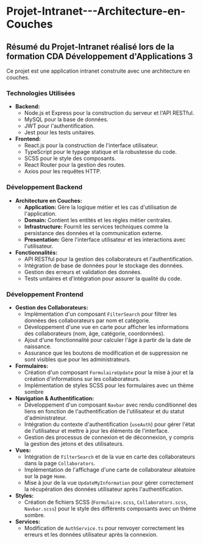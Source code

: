 # Projet-Intranet---Architecture-en-Couches

## Résumé du Projet-Intranet réalisé lors de la formation CDA Développement d'Applications 3

Ce projet est une application intranet construite avec une architecture en couches.

### Technologies Utilisées

*   **Backend:**
    *   Node.js et Express pour la construction du serveur et l'API RESTful.
    *   MySQL pour la base de données.
    *   JWT pour l'authentification.
    *   Jest pour les tests unitaires.
*   **Frontend:**
    *   React.js pour la construction de l'interface utilisateur.
    *   TypeScript pour le typage statique et la robustesse du code.
    *   SCSS pour le style des composants.
    *   React Router pour la gestion des routes.
    *   Axios pour les requêtes HTTP.

### Développement Backend

*   **Architecture en Couches:**
    *   **Application:** Gère la logique métier et les cas d'utilisation de l'application.
    *   **Domain:** Contient les entités et les règles métier centrales.
    *   **Infrastructure:** Fournit les services techniques comme la persistance des données et la communication externe.
    *   **Presentation:** Gère l'interface utilisateur et les interactions avec l'utilisateur.
*   **Fonctionnalités:**
    *   API RESTful pour la gestion des collaborateurs et l'authentification.
    *   Intégration de base de données pour le stockage des données.
    *   Gestion des erreurs et validation des données.
    *   Tests unitaires et d'intégration pour assurer la qualité du code.

### Développement Frontend

*   **Gestion des Collaborateurs:**
    *   Implémentation d'un composant `FilterSearch` pour filtrer les données des collaborateurs par nom et catégorie.
    *   Développement d'une vue en carte pour afficher les informations des collaborateurs (nom, âge, catégorie, coordonnées).
    *   Ajout d'une fonctionnalité pour calculer l'âge à partir de la date de naissance.
    *   Assurance que les boutons de modification et de suppression ne sont visibles que pour les administrateurs.
*   **Formulaires:**
    *   Création d'un composant `FormulaireUpdate` pour la mise à jour et la création d'informations sur les collaborateurs.
    *   Implémentation de styles SCSS pour les formulaires avec un thème sombre
*   **Navigation & Authentification:**
    *   Développement d'un composant `Navbar` avec rendu conditionnel des liens en fonction de l'authentification de l'utilisateur et du statut d'administrateur.
    *   Intégration du contexte d'authentification (`useAuth`) pour gérer l'état de l'utilisateur et mettre à jour les éléments de l'interface.
    *   Gestion des processus de connexion et de déconnexion, y compris la gestion des jetons et des utilisateurs.
*   **Vues:**
    *   Intégration de `FilterSearch` et de la vue en carte des collaborateurs dans la page `Collaborators`.
    *   Implémentation de l'affichage d'une carte de collaborateur aléatoire sur la page `Home`.
    *   Mise à jour de la vue `UpdateMyInformation` pour gérer correctement la récupération des données utilisateur après l'authentification.
*   **Styles:**
    *   Création de fichiers SCSS (`Formulaire.scss`, `Collaborators.scss`, `Navbar.scss`) pour le style des différents composants avec un thème sombre.
*   **Services:**
    *   Modification de `AuthService.ts` pour renvoyer correctement les erreurs et les données utilisateur après la connexion.

